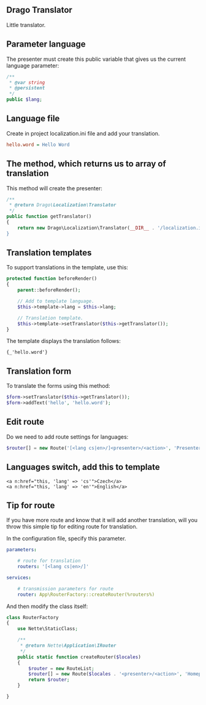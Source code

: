 ## Drago Translator

Little translator.

## Parameter language

The presenter must create this public variable that gives us the current language parameter:

```php
/**
 * @var string
 * @persistent
 */
public $lang;
```

## Language file

Create in project localization.ini file and add your translation.

```ini
hello.word = Hello Word
```

## The method, which returns us to array of translation

This method will create the presenter:

```php
/**
 * @return Drago\Localization\Translator
 */
public function getTranslator()
{
	return new Drago\Localization\Translator(__DIR__ . '/localization.ini);
}
```

## Translation templates

To support translations in the template, use this:

```php
protected function beforeRender()
{
	parent::beforeRender();

	// Add to template language.
	$this->template->lang = $this->lang;

	// Translation template.
	$this->template->setTranslator($this->getTranslator());
}
```

The template displays the translation follows:

```latte
{_'hello.word'}
```

## Translation form

To translate the forms using this method:

```php
$form->setTranslator($this->getTranslator());
$form->addText('hello', 'hello.word');
```

## Edit route

Do we need to add route settings for languages:

```php
$router[] = new Route('[<lang cs|en>/]<presenter>/<action>', 'Presenter:action');
```

## Languages switch, add this to template

```latte
<a n:href="this, 'lang' => 'cs'">Czech</a>
<a n:href="this, 'lang' => 'en'">English</a>
```
## Tip for route

If you have more route and know that it will add another translation, 
will you throw this simple tip for editing route for translation.

In the configuration file, specify this parameter.

```yaml
parameters:

	# route for translation
	routers: '[<lang cs|en>/]'

services:

	# transmission parameters for route
	router: App\RouterFactory::createRouter(%routers%)
```

And then modify the class itself:

```php
class RouterFactory
{
	use Nette\StaticClass;

	/**
	 * @return Nette\Application\IRouter
	 */
	public static function createRouter($locales)
	{
		$router = new RouteList;
		$router[] = new Route($locales . '<presenter>/<action>', 'Homepage:default');
		return $router;
	}

}
```
